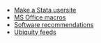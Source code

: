   * [Make a Stata usersite](MakeUsersite.md)
  * [MS Office macros](ExcelPasteValuesEtc.md)
  * [Software recommendations](Recommendations.md)
  * [Ubiquity feeds](Ubiquity.md)
